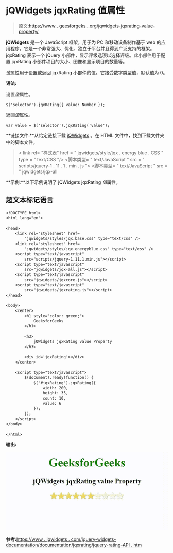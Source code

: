 # jQWidgets jqxRating 值属性

> 原文:[https://www . geesforgeks . org/jqwidgets-jqxrating-value-property/](https://www.geeksforgeeks.org/jqwidgets-jqxrating-value-property/)

**jQWidgets** 是一个 JavaScript 框架，用于为 PC 和移动设备制作基于 web 的应用程序。它是一个非常强大、优化、独立于平台并且得到广泛支持的框架。jqxRating 表示一个 jQuery 小部件，显示评级选项以选择评级。此小部件用于配置 jqxRating 小部件项目的大小、图像和显示项目的数量等。

*值*属性用于设置或返回 jqxRating 小部件的值。它接受数字类型值，默认值为 0。

**语法:**

设置*值*属性。

```
$('selector').jqxRating({ value: Number });
```

返回*值*属性。

```
var value = $('selector').jqxRating('value');
```

**链接文件:**从给定链接下载 [jQWidgets](https://www.jqwidgets.com/download/) 。在 HTML 文件中，找到下载文件夹中的脚本文件。

> <link rel="”stylesheet”" href="”jqwidgets/styles/jqx.base.css”" type="”text/css”">
> < link rel= "样式表" href = " jqwidgets/style/jqx . energy blue . CSS " type = " text/CSS "/>
> <脚本类型= " text/JavaScript " src = " scripts/jquery-1 . 11 . 1 . min . js "></脚本>
> <脚本类型= " text/JavaScript " src = " jqwidgets/jqx-all

**示例:**以下示例说明了 jQWidgets jqxRating *值*属性。

## 超文本标记语言

```
<!DOCTYPE html>
<html lang="en">

<head>
    <link rel="stylesheet" href=
        "jqwidgets/styles/jqx.base.css" type="text/css" />
    <link rel="stylesheet" href=
        "jqwidgets/styles/jqx.energyblue.css" type="text/css" />
    <script type="text/javascript" 
        src="scripts/jquery-1.11.1.min.js"></script>
    <script type="text/javascript" 
        src="jqwidgets/jqx-all.js"></script>
    <script type="text/javascript" 
        src="jqwidgets/jqxcore.js"></script>
    <script type="text/javascript" 
        src="jqwidgets/jqxrating.js"></script>
</head>

<body>
    <center>
        <h1 style="color: green;">
            GeeksforGeeks
        </h1>

        <h3>
            jQWidgets jqxRating value Property
        </h3>

        <div id='jqxRating'></div>
    </center>

    <script type="text/javascript">
        $(document).ready(function() {
            $("#jqxRating").jqxRating({
                width: 200,
                height: 35,
                count: 10,
                value: 6
            });
        });
    </script>
</body>

</html>
```

**输出:**

![](img/4d873ba4964ebad2e4b486a8e58b653f.png)

**参考:**[https://www . jqwidgets . com/jquery-widgets-documentation/documentation/jqxrating/jquery-rating-API . htm](https://www.jqwidgets.com/jquery-widgets-documentation/documentation/jqxrating/jquery-rating-api.htm)